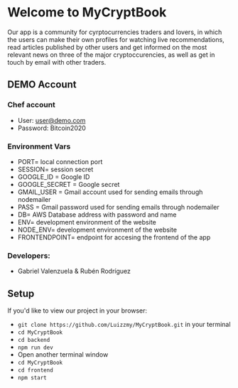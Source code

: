 # Welcome to MyCryptBook
Our app is a community for cyrptocurrencies traders and lovers, in which the users can make their own profiles for watching live recommendations, read articles published by other users and get informed on the most relevant news on three of the major cryptoccurencies, as well as get in touch by email with other traders.

## DEMO Account
### Chef account
- User: user@demo.com
- Password: Bitcoin2020

### Environment Vars
- PORT= local connection port
- SESSION= session secret
- GOOGLE_ID = Google ID
- GOOGLE_SECRET = Google secret
- GMAIL_USER = Gmail account used for sending emails through nodemailer
- PASS = Gmail password used for sending emails through nodemailer
- DB= AWS Database address with password and name
- ENV= development environment of the website
- NODE_ENV= development environment of the website
- FRONTENDPOINT= endpoint for accesing the frontend of the app

### Developers:
- Gabriel Valenzuela & Rubén Rodríguez

## Setup

If you'd like to view our project in your browser:

-  `git clone https://github.com/Luizzmy/MyCryptBook.git` in your terminal
-  `cd MyCryptBook`
-  `cd backend`
-  `npm run dev`
-  Open another terminal window
-  `cd MyCryptBook`
-  `cd frontend`
-  `npm start`
